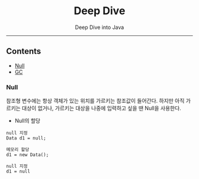 <div align="center">

# Deep Dive  
Deep Dive into Java

--- 
</div>

## Contents
- [Null](#null)
- [GC](#GC)

### Null
참조형 변수에는 항상 객체가 있는 위치를 가르키는 참조값이 들어간다. 하지만 아직 가르키는 대상이 없거나, 가르키는 대상을 나중에 입력하고 싶을 땐 Null을 사용한다.

- Null의 할당 
```
null 지정
Data d1 = null;

메모리 할당
d1 = new Data();

null 지정
d1 = null
```
